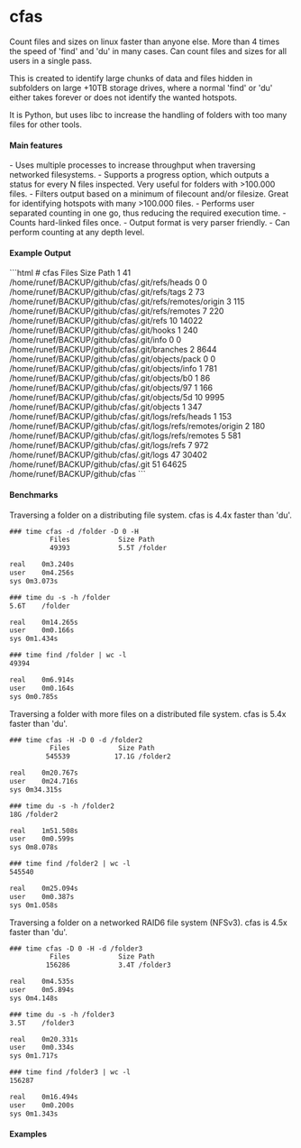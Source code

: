 cfas
====

Count files and sizes on linux faster than anyone else. More than 4 times the speed of 'find' and 'du' in many cases. Can count files and sizes for all users in a single pass.

This is created to identify large chunks of data and files hidden in subfolders on
large +10TB storage drives, where a normal 'find' or 'du' either takes forever or
does not identify the wanted hotspots.

It is Python, but uses libc to increase the handling of folders with too many files for other tools.


<h4>Main features</h4>
 - Uses multiple processes to increase throughput when traversing networked filesystems.                             - Supports a progress option, which outputs a status for every N files inspected. Very useful for folders with >100.000 files.
 - Filters output based on a minimum of filecount and/or filesize. Great for identifying hotspots with many >100.000 files.
 - Performs user separated counting in one go, thus reducing the required execution time.
 - Counts hard-linked files once.
 - Output format is very parser friendly.
 - Can perform counting at any depth level.


<h4>Example Output</h4>
```html
# cfas 
          Files            Size Path
              1              41 /home/runef/BACKUP/github/cfas/.git/refs/heads
              0               0 /home/runef/BACKUP/github/cfas/.git/refs/tags
              2              73 /home/runef/BACKUP/github/cfas/.git/refs/remotes/origin
              3             115 /home/runef/BACKUP/github/cfas/.git/refs/remotes
              7             220 /home/runef/BACKUP/github/cfas/.git/refs
             10           14022 /home/runef/BACKUP/github/cfas/.git/hooks
              1             240 /home/runef/BACKUP/github/cfas/.git/info
              0               0 /home/runef/BACKUP/github/cfas/.git/branches
              2            8644 /home/runef/BACKUP/github/cfas/.git/objects/pack
              0               0 /home/runef/BACKUP/github/cfas/.git/objects/info
              1             781 /home/runef/BACKUP/github/cfas/.git/objects/b0
              1              86 /home/runef/BACKUP/github/cfas/.git/objects/97
              1             166 /home/runef/BACKUP/github/cfas/.git/objects/5d
             10            9995 /home/runef/BACKUP/github/cfas/.git/objects
              1             347 /home/runef/BACKUP/github/cfas/.git/logs/refs/heads
              1             153 /home/runef/BACKUP/github/cfas/.git/logs/refs/remotes/origin
              2             180 /home/runef/BACKUP/github/cfas/.git/logs/refs/remotes
              5             581 /home/runef/BACKUP/github/cfas/.git/logs/refs
              7             972 /home/runef/BACKUP/github/cfas/.git/logs
             47           30402 /home/runef/BACKUP/github/cfas/.git
             51           64625 /home/runef/BACKUP/github/cfas
```


<h4>Benchmarks</h4>

Traversing a folder on a distributing file system. cfas is 4.4x faster than 'du'. 
```html
### time cfas -d /folder -D 0 -H
          Files            Size Path
          49393            5.5T /folder

real	0m3.240s
user	0m4.256s
sys	0m3.073s

### time du -s -h /folder
5.6T	/folder

real	0m14.265s
user	0m0.166s
sys	0m1.434s

### time find /folder | wc -l
49394

real	0m6.914s
user	0m0.164s
sys	0m0.785s
```

Traversing a folder with more files on a distributed file system. cfas is 5.4x faster than 'du'. 
```html
### time cfas -H -D 0 -d /folder2
          Files            Size Path
         545539           17.1G /folder2

real	0m20.767s
user	0m24.716s
sys	0m34.315s

### time du -s -h /folder2
18G	/folder2

real	1m51.508s
user	0m0.599s
sys	0m8.078s

### time find /folder2 | wc -l
545540

real	0m25.094s
user	0m0.387s
sys	0m1.058s
```

Traversing a folder on a networked RAID6 file system (NFSv3). cfas is 4.5x faster than 'du'.

```html
### time cfas -D 0 -H -d /folder3
          Files            Size Path
         156286            3.4T /folder3

real	0m4.535s
user	0m5.894s
sys	0m4.148s

### time du -s -h /folder3
3.5T	/folder3

real	0m20.331s
user	0m0.334s
sys	0m1.717s

### time find /folder3 | wc -l
156287

real	0m16.494s
user	0m0.200s
sys	0m1.343s
```

<h4>Examples</h4>









